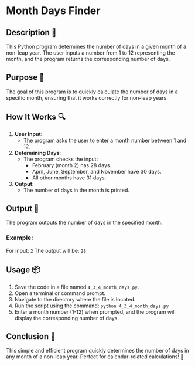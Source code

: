 # Month Days Finder

## Description 📝
This Python program determines the number of days in a given month of a non-leap year.
The user inputs a number from 1 to 12 representing the month, and the program returns the corresponding number of days.

## Purpose 🎯
The goal of this program is to quickly calculate the number of days in a specific month, ensuring that it works correctly for non-leap years.

## How It Works 🔍
1. **User Input**:
   - The program asks the user to enter a month number between 1 and 12.
2. **Determining Days**:
   - The program checks the input:
     - February (month 2) has 28 days.
     - April, June, September, and November have 30 days.
     - All other months have 31 days.
3. **Output**:
   - The number of days in the month is printed.

## Output 📜
The program outputs the number of days in the specified month.

### Example:
For input: `2`
The output will be: `28`

## Usage 📦
1. Save the code in a file named `4_3_4_month_days.py`.
2. Open a terminal or command prompt.
3. Navigate to the directory where the file is located.
4. Run the script using the command:
   `python 4_3_4_month_days.py`
5. Enter a month number (1-12) when prompted, and the program will display the corresponding number of days.

## Conclusion 🚀
This simple and efficient program quickly determines the number of days in any month of a non-leap year.
Perfect for calendar-related calculations!
📅
